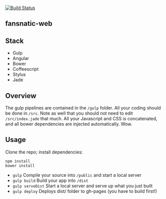[![Build Status](https://secure.travis-ci.org/asoesilo/fansnatic-web.png)](http://travis-ci.org/asoesilo/fansnatic-web)

## fansnatic-web

## Stack

- Gulp
- Angular
- Bower
- Coffeescript
- Stylus
- Jade


## Overview

The gulp pipelines are contained in the `/gulp` folder. All your coding should be done in `/src`. Note as well that you should not need to edit `/src/index.jade` that much. All your Javascript and CSS is concatenated, and all bower dependencies are injected automatically. Wow.

## Usage

Clone the repo; install dependencies:

```
npm install
bower install
```

- `gulp` Compile your source into `/public` and start a local server
- `gulp build` Build your app into `/dist`
- `gulp serveDist` Start a local server and serve up what you just built
- `gulp deploy` Deploys dist/ folder to gh-pages (you have to build first!)

